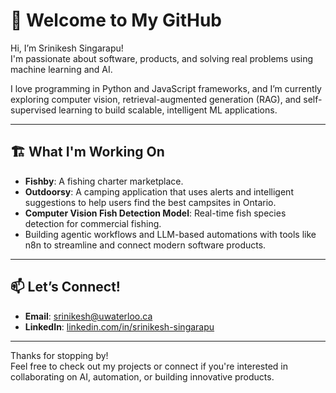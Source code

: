 # 👋 Welcome to My GitHub

Hi, I’m Srinikesh Singarapu!  
I'm passionate about software, products, and solving real problems using machine learning and AI.

I love programming in Python and JavaScript frameworks, and I’m currently exploring computer vision, retrieval-augmented generation (RAG), and self-supervised learning to build scalable, intelligent ML applications.

---

## 🏗️ What I'm Working On

- **Fishby**: A fishing charter marketplace.
- **Outdoorsy**: A camping application that uses alerts and intelligent suggestions to help users find the best campsites in Ontario.
- **Computer Vision Fish Detection Model**: Real-time fish species detection for commercial fishing.
- Building agentic workflows and LLM-based automations with tools like n8n to streamline and connect modern software products.

---

## 📫 Let’s Connect!

- **Email**: [srinikesh@uwaterloo.ca](mailto:srinikesh@uwaterloo.ca)
- **LinkedIn**: [linkedin.com/in/srinikesh-singarapu](https://linkedin.com/in/srinikesh-singarapu)

---

Thanks for stopping by!  
Feel free to check out my projects or connect if you're interested in collaborating on AI, automation, or building innovative products.
